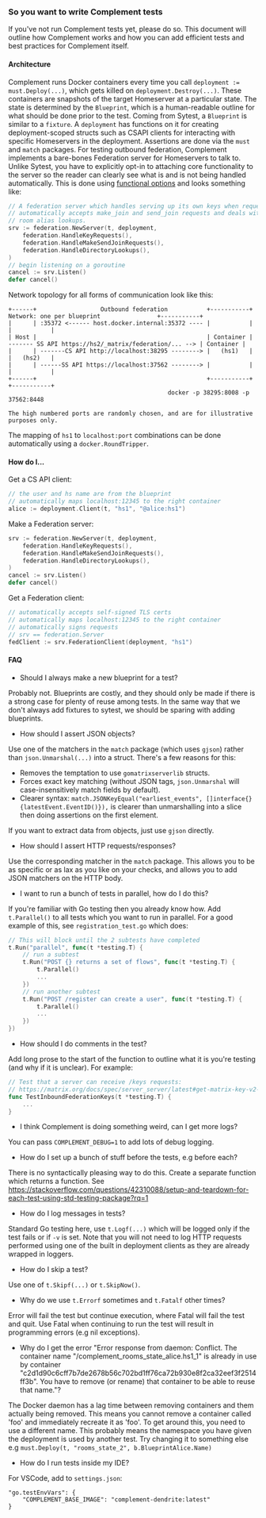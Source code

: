 ### So you want to write Complement tests

If you've not run Complement tests yet, please do so. This document will outline how Complement works and how you can add efficient tests and best practices for Complement itself.

#### Architecture

Complement runs Docker containers every time you call `deployment := must.Deploy(...)`, which gets killed on `deployment.Destroy(...)`. These containers are snapshots of the target Homeserver at a particular state. The state is determined by the `Blueprint`, which is a human-readable outline for what should be done prior to the test. Coming from Sytest, a `Blueprint` is similar to a `fixture`. A `deployment` has functions on it for creating deployment-scoped structs such as CSAPI clients for interacting with specific Homeservers in the deployment. Assertions are done via the `must` and `match` packages. For testing outbound federation, Complement implements a bare-bones Federation server for Homeservers to talk to. Unlike Sytest, you have to explicitly opt-in to attaching core functionality to the server so the reader can clearly see what is and is not being handled automatically. This is done using [functional options](https://dave.cheney.net/2014/10/17/functional-options-for-friendly-apis) and looks something like:
```go
// A federation server which handles serving up its own keys when requested,
// automatically accepts make_join and send_join requests and deals with
// room alias lookups.
srv := federation.NewServer(t, deployment,
    federation.HandleKeyRequests(),
    federation.HandleMakeSendJoinRequests(),
    federation.HandleDirectoryLookups(),
)
// begin listening on a goroutine
cancel := srv.Listen()
defer cancel()
```

Network topology for all forms of communication look like this:
```
+------+                  Outbound federation           +-----------+             Network: one per blueprint                +-----------+
|      | :35372 <------ host.docker.internal:35372 ---- |           |                                                       |           |
| Host |                                                | Container | ------- SS API https://hs2/_matrix/federation/... --> | Container |
|      | -------CS API http://localhost:38295 --------> |   (hs1)   |                                                       |   (hs2)   |
|      | ------SS API https://localhost:37562 --------> |           |                                                       |           |
+------+                                                +-----------+                                                       +-----------+
                                             docker -p 38295:8008 -p 37562:8448

The high numbered ports are randomly chosen, and are for illustrative purposes only.
```
The mapping of `hs1` to `localhost:port` combinations can be done automatically using a `docker.RoundTripper`.

#### How do I...

Get a CS API client:
```go
// the user and hs name are from the blueprint
// automatically maps localhost:12345 to the right container
alice := deployment.Client(t, "hs1", "@alice:hs1")
```

Make a Federation server:
```go
srv := federation.NewServer(t, deployment,
    federation.HandleKeyRequests(),
    federation.HandleMakeSendJoinRequests(),
    federation.HandleDirectoryLookups(),
)
cancel := srv.Listen()
defer cancel()
```

Get a Federation client:
```go
// automatically accepts self-signed TLS certs
// automatically maps localhost:12345 to the right container
// automatically signs requests
// srv == federation.Server
fedClient := srv.FederationClient(deployment, "hs1")
```

#### FAQ

- Should I always make a new blueprint for a test?

Probably not. Blueprints are costly, and they should only be made if there is a strong case for plenty of reuse among tests. In the same way that we don't always add fixtures to sytest, we should be sparing with adding blueprints.

- How should I assert JSON objects?

Use one of the matchers in the `match` package (which uses `gjson`) rather than `json.Unmarshal(...)` into a struct. There's a few reasons for this:
 - Removes the temptation to use `gomatrixserverlib` structs.
 - Forces exact key matching (without JSON tags, `json.Unmarshal` will case-insensitively match fields by default).
 - Clearer syntax: `match.JSONKeyEqual("earliest_events", []interface{}{latestEvent.EventID()}),` is clearer than unmarshalling into a slice then doing assertions on the first element.

If you want to extract data from objects, just use `gjson` directly.

- How should I assert HTTP requests/responses?

Use the corresponding matcher in the `match` package. This allows you to be as specific or as lax as you like on your checks, and allows you to add JSON matchers on
the HTTP body.

- I want to run a bunch of tests in parallel, how do I do this?

If you're familiar with Go testing then you already know how. Add `t.Parallel()` to all tests which you want to run in parallel. For a good example of this, see `registration_test.go` which does:
```go
// This will block until the 2 subtests have completed
t.Run("parallel", func(t *testing.T) {
    // run a subtest
    t.Run("POST {} returns a set of flows", func(t *testing.T) {
        t.Parallel()
        ...
    })
    // run another subtest
    t.Run("POST /register can create a user", func(t *testing.T) {
        t.Parallel()
        ...
    })
})
```

- How should I do comments in the test?

Add long prose to the start of the function to outline what it is you're testing (and why if it is unclear). For example:
```go
// Test that a server can receive /keys requests:
// https://matrix.org/docs/spec/server_server/latest#get-matrix-key-v2-server-keyid
func TestInboundFederationKeys(t *testing.T) {
    ...
}
```

- I think Complement is doing something weird, can I get more logs?

You can pass `COMPLEMENT_DEBUG=1` to add lots of debug logging.

- How do I set up a bunch of stuff before the tests, e.g before each?

There is no syntactically pleasing way to do this. Create a separate function which returns a function. See https://stackoverflow.com/questions/42310088/setup-and-teardown-for-each-test-using-std-testing-package?rq=1

- How do I log messages in tests?

Standard Go testing here, use `t.Logf(...)` which will be logged only if the test fails or if `-v` is set. Note that you will not need to log HTTP requests performed using one of the built in deployment clients as they are already wrapped in loggers.

- How do I skip a test?

Use one of `t.Skipf(...)` or `t.SkipNow()`.

- Why do we use `t.Errorf` sometimes and `t.Fatalf` other times?

Error will fail the test but continue execution, where Fatal will fail the test and quit. Use Fatal when continuing to run the test will result in programming errors (e.g nil exceptions).

- Why do I get the error "Error response from daemon: Conflict. The container name "/complement_rooms_state_alice.hs1_1" is already in use by container "c2d1d90c6cff7b7de2678b56c702bd1ff76ca72b930e8f2ca32eef3f2514ff3b". You have to remove (or rename) that container to be able to reuse that name."?

The Docker daemon has a lag time between removing containers and them actually being removed. This means you cannot remove a container called 'foo' and immediately recreate it as 'foo'. To get around this, you need to use a different name. This probably means the namespace you have given the deployment is used by another test. Try changing it to something else e.g `must.Deploy(t, "rooms_state_2", b.BlueprintAlice.Name)`

- How do I run tests inside my IDE?

For VSCode, add to `settings.json`:
```
"go.testEnvVars": {
    "COMPLEMENT_BASE_IMAGE": "complement-dendrite:latest"
}
```

